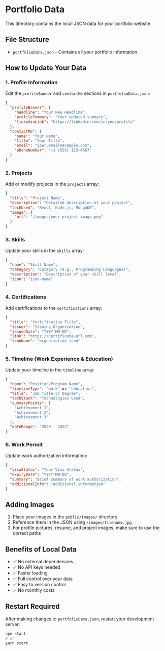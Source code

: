 # Portfolio Data

This directory contains the local JSON data for your portfolio website.

## File Structure

- `portfolioData.json` - Contains all your portfolio information

## How to Update Your Data

### 1. Profile Information
Edit the `profileBanner` and `contactMe` sections in `portfolioData.json`:

```json
{
  "profileBanner": {
    "headline": "Your New Headline",
    "profileSummary": "Your updated summary",
    "linkedinLink": "https://linkedin.com/in/yourprofile"
  },
  "contactMe": {
    "name": "Your Name",
    "title": "Your Title",
    "email": "your.email@example.com",
    "phoneNumber": "+1 (555) 123-4567"
  }
}
```

### 2. Projects
Add or modify projects in the `projects` array:

```json
{
  "title": "Project Name",
  "description": "Detailed description of your project",
  "techUsed": "React, Node.js, MongoDB",
  "image": {
    "url": "/images/your-project-image.png"
  }
}
```

### 3. Skills
Update your skills in the `skills` array:

```json
{
  "name": "Skill Name",
  "category": "Category (e.g., Programming Languages)",
  "description": "Description of your skill level",
  "icon": "icon-name"
}
```

### 4. Certifications
Add certifications to the `certifications` array:

```json
{
  "title": "Certification Title",
  "issuer": "Issuing Organization",
  "issuedDate": "YYYY-MM-DD",
  "link": "https://certificate-url.com",
  "iconName": "organization-icon"
}
```

### 5. Timeline (Work Experience & Education)
Update your timeline in the `timeline` array:

```json
{
  "name": "Position/Program Name",
  "timelineType": "work" or "education",
  "title": "Job Title or Degree",
  "techStack": "Technologies used",
  "summaryPoints": [
    "Achievement 1",
    "Achievement 2",
    "Achievement 3"
  ],
  "dateRange": "2020 - 2022"
}
```

### 6. Work Permit
Update work authorization information:

```json
{
  "visaStatus": "Your Visa Status",
  "expiryDate": "YYYY-MM-DD",
  "summary": "Brief summary of work authorization",
  "additionalInfo": "Additional information"
}
```

## Adding Images

1. Place your images in the `public/images/` directory
2. Reference them in the JSON using `/images/filename.jpg`
3. For profile pictures, resume, and project images, make sure to use the correct paths

## Benefits of Local Data

- ✅ No external dependencies
- ✅ No API keys needed
- ✅ Faster loading
- ✅ Full control over your data
- ✅ Easy to version control
- ✅ No monthly costs

## Restart Required

After making changes to `portfolioData.json`, restart your development server:

```bash
npm start
# or
yarn start
```
